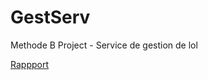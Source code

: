GestServ
========

Methode B Project - Service de gestion de lol

<a href="https://www.writelatex.com/564189zrmprz">Rappport</a>
